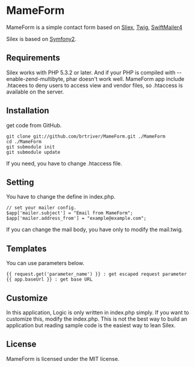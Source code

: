 # MameForm 

MameForm is a simple contact form based on [Sliex][1], [Twig][2], [SwiftMailer4][3]

Silex is based on [Symfony2][1].

## Requirements

Silex works with PHP 5.3.2 or later.
And if your PHP is compiled with --enable-zend-multibyte, phar doesn't work well.
MameForm app include .htacees to deny users to access view and vendor files, so .htaccess is available on the server.

## Installation

get code from GitHub.

    git clone git://github.com/brtriver/MameForm.git ./MameForm
    cd ./MameForm
	git submodule init
	git submodule update

If you need, you have to change .htaccess file.

## Setting

You have to change the define in index.php.

    // set your mailer config.
    $app['mailer.subject'] = "Email from MameForm";
    $app['mailer.address_from'] = "example@example.com";

If you can change the mail body, you have only to modify the mail.twig.

## Templates

You can use parameters below.

    {{ request.get('parameter_name') }} : get escaped request parameter
    {{ app.baseUrl }} : get base URL

## Customize

In this application, Logic is only written in index.php simply.
If you want to customize this, modify the index.php.
This is not the best way to build an application but reading sample code is the easiest way to lean Silex.

## License

MameForm is licensed under the MIT license.

[1]: http://silex-project.org/
[2]: http://www.twig-project.org/
[3]: http://swiftmailer.org/